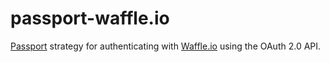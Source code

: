 passport-waffle.io
==================

[Passport](http://passportjs.org/) strategy for authenticating with [Waffle.io](https://waffle.io/) using the OAuth 2.0 API.
